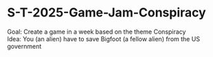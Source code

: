 # S-T-2025-Game-Jam-Conspiracy
Goal: Create a game in a week based on the theme Conspiracy  
Idea: You (an alien) have to save Bigfoot (a fellow alien) from the US government
